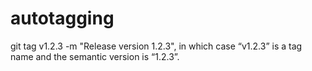 # autotagging

git tag v1.2.3 -m "Release version 1.2.3", in which case “v1.2.3” is a tag name and the semantic version is “1.2.3”.
